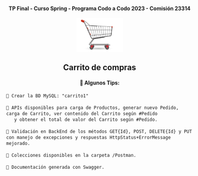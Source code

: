 <h4 align="center">  TP Final - Curso Spring - Programa Codo a Codo 2023 - Comisión 23314 </h4>


<div id="img" align="center">
<img src="/img/carrito1.png" alt="carrito de compras" align="center" width="125"/>
</div>

<h2 align="center">  Carrito de compras </h2>

<div id="body" align="center" >
  <h4 align="center"> 👋  Algunos Tips:  </h4>

  <div id="cuerpo" align="left" >
        
    📝 Crear la BD MySQL: "carrito1"
    
    📝 APIs disponibles para carga de Productos, generar nuevo Pedido, carga de Carrito, ver contenido del Carrito según #Pedido 
       y obtener el total de valor del Carrito según #Pedido.

    📝 Validación en BackEnd de los métodos GET{Id}, POST, DELETE{Id} y PUT con manejo de excepciones y respuestas HttpStatus+ErrorMessage mejorado.
    
    📝 Colecciones disponibles en la carpeta /Postman.
  
    📝 Documentación generada con Swagger.
    
  </div>
  
</div>
